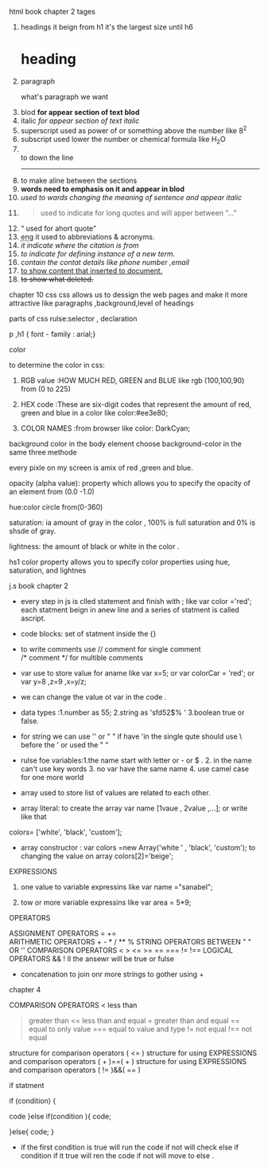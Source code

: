 html book
chapter 2
tages
1. headings it beign from h1 it's the largest size until h6 <h1>heading</h1>
2. paragraph <p> what's paragraph we want </p>
3. blod <b>for appear section of text blod </b>
4. italic <i> for appear section of text italic </i>
5. superscript <sup></sup> used as power of or something above the number like 8<sup>2</sup>
6. subscript <sub></sub> used lower the number or chemical formula like H<sub>2</sub>O
7. <br /> to down the line 
8. <hr /> to make aline between the sections
9. <strong> words need to emphasis on it and appear in blod </strong>
10. <em> used to wards changing the meaning of sentence and appear italic</em>
11. <blockquote> used to indicate for long quotes and will apper between "..."
12. <q> used for ahort quote 
13. <abbr title="engineering">eng</abbr> it used to abbreviations & acronyms.
14. <cite>it indicate where the citation is from </cite>
15. <dfn> to indicate for defining instance of a new term.
16. <address> contain the contat details like phone number ,email </address>
17. <ins> to show content that inserted to document.
18. <del> to show what deleted.



chapter 10
css
css allows us to dessign the web pages and make it more attractive like paragraphs ,background,level of headings 


parts of css rulse:selector , declaration 

p ,h1 { 
   font - family : arial;}


color

to determine the color in css:

1. RGB value :HOW MUCH RED, GREEN and BLUE 
like  rgb (100,100,90)   from (0 to 225)

2. HEX code :These are six-digit codes that 
represent the amount of red, 
green and blue in a color
like  color:#ee3e80;

3. COLOR NAMES :from browser like color: DarkCyan; 


background color
in the body element choose background-color in the same three methode

every pixle on my screen is amix of red ,green and blue.


opacity (alpha value):
property which allows you to specify the opacity of an element from (0.0 -1.0)

hue:color circle from(0-360)

saturation: ia amount of gray in the color , 100%  is full saturation and 0% is shsde of gray.

lightness: the amount of black or white in the color .

hs1 color property allows you to specify color properties using hue, saturation, and 
lightnes



j.s book
chapter 2

* every step in js  is clled statement and finish with ; like var color ='red'; each statment beign in anew line 
and a series of statment is called ascript.


* code blocks: set of statment inside the {}

* to write comments use // comment  for single comment  
                        /* comment */ for multible comments

* var use to store value for aname like var x=5;  or var colorCar = 'red';  or var y=8 ,z=9 ,x=y/z;
* we can change the value ot var in the code .

* data types :1.number as 55;
              2.string as 'sfd52$% '
              3.boolean  true or false.

* for string we can use '' or " " if have 'in the single qute should use \ before the ' or used the " "

* rulse foe variables:1.the name start with letter or - or $ .
                      2. in the name can't use key words
                      3. no var have the same name
                      4. use camel case for one more world 
* array used to store list of values are related to each other.
* array literal: to create the array var name [1vaue , 2value ,...]; 
or write like that 

colors= ['white', 
         'black', 
         'custom'];


* array constructor :
var colors =new Array('white ' , 
                      'black', 
                      'custom'); 
to changing the value on array colors[2]='beige';



EXPRESSIONS

1. one value to variable expressins like var name ="sanabel";

2. tow or more variable expressins like var area = 5*9;
 

OPERATORS 

ASSIGNMENT OPERATORS =  +=  
ARITHMETIC OPERATORS + - * / ** %
STRING OPERATORS  BETWEEN " " OR ''
COMPARISON OPERATORS < > <= >= == === != !==
LOGICAL OPERATORS && !  II  the ansewr will be true or fulse

* concatenation to join onr more strings to gother using +

chapter 4


COMPARISON OPERATORS
 < less than 
 > greater than
 <= less than and equal
 >= greater than and equal
 == equal to only value
 === equal to value and type
 != not equal
 !== not equal 

structure for comparison operators (    <=    )
structure for using EXPRESSIONS and comparison operators (  +    )==(   +   )
structure for using EXPRESSIONS and comparison operators (  !=    )&&(   ==   )


if statment

if (condition) {

code 
}else if(condition ){
code;
 
}else{
code; 
}
* if the first condition is true will run the code if not will check else if condition if it true will ren the code if not will move to else .





















